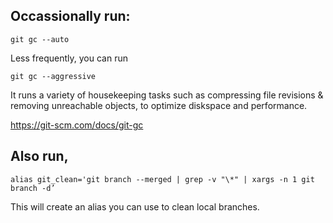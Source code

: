 ## Occassionally run:

`git gc --auto` 

Less frequently, you can run 

`git gc --aggressive`

It runs a variety of housekeeping tasks such as compressing file revisions & removing unreachable objects, to optimize diskspace and performance. 

https://git-scm.com/docs/git-gc 

## Also run, 

`alias git_clean='git branch --merged | grep -v "\*" | xargs -n 1 git branch -d’`

This will create an alias you can use to clean local branches. 